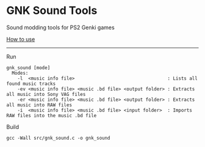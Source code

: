 # GNK Sound Tools

Sound modding tools for PS2 Genki games

[How to use](https://github.com/igorciz777/GNKSoundTools/wiki/How-to-use)

***
Run
```shell
gnk_sound [mode]
  Modes:
    -l  <music info file>                                  : Lists all found music tracks
    -ev <music info file> <music .bd file> <output folder> : Extracts all music into Sony VAG files
    -er <music info file> <music .bd file> <output folder> : Extracts all music into RAW files
    -i  <music info file> <music .bd file> <input folder>  : Imports RAW files into the music .bd file
```
Build

```shell
gcc -Wall src/gnk_sound.c -o gnk_sound
```
